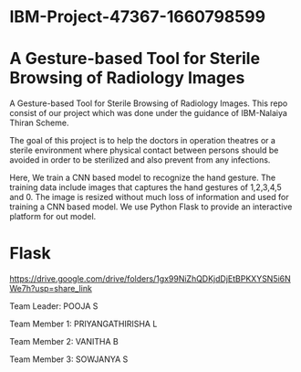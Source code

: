 # IBM-Project-47367-1660798599
# A Gesture-based Tool for Sterile Browsing of Radiology Images

A Gesture-based Tool for Sterile Browsing of Radiology Images. This repo consist of our project which was done under the guidance of IBM-Nalaiya Thiran Scheme.

The goal of this project is to help the doctors in operation theatres or a sterile environment where physical contact between persons should be avoided in order to be sterilized and also prevent from any infections.

Here, We train a CNN based model to recognize the hand gesture. The training data include images that captures the hand gestures of 1,2,3,4,5 and 0. The image is resized without much loss of information and used for training a CNN based model. We use Python Flask to provide an interactive platform for out model.

# Flask

https://drive.google.com/drive/folders/1gx99NiZhQDKjdDjEtBPKXYSN5i6NWe7h?usp=share_link

Team Leader: POOJA S

Team Member 1: PRIYANGATHIRISHA L

Team Member 2: VANITHA B

Team Member 3: SOWJANYA S

